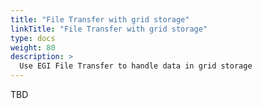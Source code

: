 ```yaml
---
title: "File Transfer with grid storage"
linkTitle: "File Transfer with grid storage"
type: docs
weight: 80
description: >
  Use EGI File Transfer to handle data in grid storage
---
```


TBD
